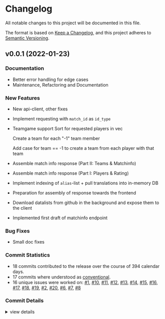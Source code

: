 # Changelog

All notable changes to this project will be documented in this file.

The format is based on [Keep a Changelog](https://keepachangelog.com/en/1.0.0/),
and this project adheres to [Semantic Versioning](https://semver.org/spec/v2.0.0.html).

## v0.0.1 (2022-01-23)

### Documentation

 - <csr-id-3f1e21edd28cfdf5ecd59ce906b957d4da5c8e43/> Better error handling for edge cases
 - <csr-id-f500df085fc8a7e9e0ca2a5fc7f0a0ac39e796ea/> Maintenance, Refactoring and Documentation

### New Features

 - <csr-id-9a9d8e61cbd47d3b13ef8960c240d84599d4bff1/> New api-client, other fixes
 - <csr-id-8410f6c221840e11f46d484b7a2d1e95c8a40f81/> Implement requesting with `match_id` as `id_type`
 - <csr-id-32caa4e17bbaac58137055294ed315c3ce3019c5/> Teamgame support
   Sort for requested players in vec
   
   Create a team for each "-1" team member
   
   Add case for team == -1 to create a team from each player with that team
 - <csr-id-29a5d01206ea5bee395669a104895666e1980f97/> Assemble match info response (Part II: Teams & Matchinfo)
 - <csr-id-fadf5d172f1d0e39186a0b8d7c42cdf85ff0fee7/> Assemble match info response (Part I: Players & Rating)
 - <csr-id-0a8e412f9f3afd61361623e36a3f731a6be49675/> Implement indexing of `alias`-list + pull translations into in-memory DB
 - <csr-id-2980a1a2ad4ccd66aeac114ad7c7602e01fd9a78/> Preparation for assembly of response towards the frontend
 - <csr-id-c27782fe98a46ed4857674ad877601bb68c25fd6/> Download datalists from github in the background and expose them to the client
 - <csr-id-c8028b54d575820985ac82f3ea5a38cc6b045893/> Implemented first draft of matchinfo endpoint

### Bug Fixes

 - <csr-id-85e274671d25f74168039ccdf12390d7520bbebd/> Small doc fixes

### Commit Statistics

<csr-read-only-do-not-edit/>

 - 18 commits contributed to the release over the course of 394 calendar days.
 - 17 commits where understood as [conventional](https://www.conventionalcommits.org).
 - 16 unique issues were worked on: [#1](https://github.com/transparencies/transparencies-backend-rs/issues/1), [#10](https://github.com/transparencies/transparencies-backend-rs/issues/10), [#11](https://github.com/transparencies/transparencies-backend-rs/issues/11), [#12](https://github.com/transparencies/transparencies-backend-rs/issues/12), [#13](https://github.com/transparencies/transparencies-backend-rs/issues/13), [#14](https://github.com/transparencies/transparencies-backend-rs/issues/14), [#15](https://github.com/transparencies/transparencies-backend-rs/issues/15), [#16](https://github.com/transparencies/transparencies-backend-rs/issues/16), [#17](https://github.com/transparencies/transparencies-backend-rs/issues/17), [#18](https://github.com/transparencies/transparencies-backend-rs/issues/18), [#19](https://github.com/transparencies/transparencies-backend-rs/issues/19), [#2](https://github.com/transparencies/transparencies-backend-rs/issues/2), [#20](https://github.com/transparencies/transparencies-backend-rs/issues/20), [#6](https://github.com/transparencies/transparencies-backend-rs/issues/6), [#7](https://github.com/transparencies/transparencies-backend-rs/issues/7), [#8](https://github.com/transparencies/transparencies-backend-rs/issues/8)

### Commit Details

<csr-read-only-do-not-edit/>

<details><summary>view details</summary>

 * **[#1](https://github.com/transparencies/transparencies-backend-rs/issues/1)**
    - Implemented first draft of matchinfo endpoint ([`c8028b5`](https://github.com/transparencies/transparencies-backend-rs/commit/c8028b54d575820985ac82f3ea5a38cc6b045893))
 * **[#10](https://github.com/transparencies/transparencies-backend-rs/issues/10)**
    - Assemble match info response (Part I: Players & Rating) ([`fadf5d1`](https://github.com/transparencies/transparencies-backend-rs/commit/fadf5d172f1d0e39186a0b8d7c42cdf85ff0fee7))
 * **[#11](https://github.com/transparencies/transparencies-backend-rs/issues/11)**
    - Assemble match info response (Part II: Teams & Matchinfo) ([`29a5d01`](https://github.com/transparencies/transparencies-backend-rs/commit/29a5d01206ea5bee395669a104895666e1980f97))
 * **[#12](https://github.com/transparencies/transparencies-backend-rs/issues/12)**
    - Maintenance, Refactoring and Documentation ([`f500df0`](https://github.com/transparencies/transparencies-backend-rs/commit/f500df085fc8a7e9e0ca2a5fc7f0a0ac39e796ea))
 * **[#13](https://github.com/transparencies/transparencies-backend-rs/issues/13)**
    - Small doc fixes ([`85e2746`](https://github.com/transparencies/transparencies-backend-rs/commit/85e274671d25f74168039ccdf12390d7520bbebd))
 * **[#14](https://github.com/transparencies/transparencies-backend-rs/issues/14)**
    - Setting up Testing ([`dfcf2be`](https://github.com/transparencies/transparencies-backend-rs/commit/dfcf2bec7f7955c81628f7c5fa0eba18a175db08))
 * **[#15](https://github.com/transparencies/transparencies-backend-rs/issues/15)**
    - Refactoring to Dashmap ([`a48f9b7`](https://github.com/transparencies/transparencies-backend-rs/commit/a48f9b7bc78b362db60427f45f2b8e3dbf90ef6e))
 * **[#16](https://github.com/transparencies/transparencies-backend-rs/issues/16)**
    - Refactoring to url::Url ([`ca3320a`](https://github.com/transparencies/transparencies-backend-rs/commit/ca3320a0094e5536874b7c5c0b23c1e75fb91784))
 * **[#17](https://github.com/transparencies/transparencies-backend-rs/issues/17)**
    - Refactoring to TestCases ([`7dae8f2`](https://github.com/transparencies/transparencies-backend-rs/commit/7dae8f254fa49ba579ce5784db3896f63edb4dfe))
 * **[#18](https://github.com/transparencies/transparencies-backend-rs/issues/18)**
    - Better error handling for edge cases ([`3f1e21e`](https://github.com/transparencies/transparencies-backend-rs/commit/3f1e21edd28cfdf5ecd59ce906b957d4da5c8e43))
 * **[#19](https://github.com/transparencies/transparencies-backend-rs/issues/19)**
    - Implement requesting with `match_id` as `id_type` ([`8410f6c`](https://github.com/transparencies/transparencies-backend-rs/commit/8410f6c221840e11f46d484b7a2d1e95c8a40f81))
 * **[#2](https://github.com/transparencies/transparencies-backend-rs/issues/2)**
    - Download datalists from github in the background and expose them to the client ([`c27782f`](https://github.com/transparencies/transparencies-backend-rs/commit/c27782fe98a46ed4857674ad877601bb68c25fd6))
 * **[#20](https://github.com/transparencies/transparencies-backend-rs/issues/20)**
    - New api-client, other fixes ([`9a9d8e6`](https://github.com/transparencies/transparencies-backend-rs/commit/9a9d8e61cbd47d3b13ef8960c240d84599d4bff1))
 * **[#6](https://github.com/transparencies/transparencies-backend-rs/issues/6)**
    - Fix clippy lints ([`380098d`](https://github.com/transparencies/transparencies-backend-rs/commit/380098df71e94af00f73e3c4aa1b2ef295e38186))
 * **[#7](https://github.com/transparencies/transparencies-backend-rs/issues/7)**
    - Preparation for assembly of response towards the frontend ([`2980a1a`](https://github.com/transparencies/transparencies-backend-rs/commit/2980a1a2ad4ccd66aeac114ad7c7602e01fd9a78))
 * **[#8](https://github.com/transparencies/transparencies-backend-rs/issues/8)**
    - Implement indexing of `alias`-list + pull translations into in-memory DB ([`0a8e412`](https://github.com/transparencies/transparencies-backend-rs/commit/0a8e412f9f3afd61361623e36a3f731a6be49675))
 * **Uncategorized**
    - Teamgame support ([`32caa4e`](https://github.com/transparencies/transparencies-backend-rs/commit/32caa4e17bbaac58137055294ed315c3ce3019c5))
    - Initial commit ([`0468128`](https://github.com/transparencies/transparencies-backend-rs/commit/046812893fe16234e5f776e64f8fcf930e54c811))
</details>

